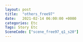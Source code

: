 ```yaml
---
layout: post
title:  "others_free97"
date:   2021-02-14 06:00:00 +0000
categories: Etc
Tags: Story Etc
SceneCode: ["scene_free97_q1_s20"]
---
```

